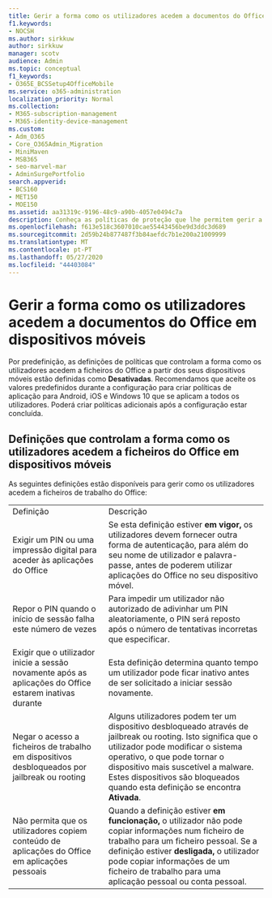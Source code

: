 ```yaml
---
title: Gerir a forma como os utilizadores acedem a documentos do Office em dispositivos móveis
f1.keywords:
- NOCSH
ms.author: sirkkuw
author: sirkkuw
manager: scotv
audience: Admin
ms.topic: conceptual
f1_keywords:
- O365E_BCSSetup4OfficeMobile
ms.service: o365-administration
localization_priority: Normal
ms.collection:
- M365-subscription-management
- M365-identity-device-management
ms.custom:
- Adm_O365
- Core_O365Admin_Migration
- MiniMaven
- MSB365
- seo-marvel-mar
- AdminSurgePortfolio
search.appverid:
- BCS160
- MET150
- MOE150
ms.assetid: aa31319c-9196-48c9-a90b-4057e0494c7a
description: Conheça as políticas de proteção que lhe permitem gerir a forma como os utilizadores acedem a aplicações do Office e ficheiros de trabalho a partir de dispositivos móveis.
ms.openlocfilehash: f613e518c3607010cae55443456be9d3ddc3d689
ms.sourcegitcommit: 2d59b24b877487f3b84aefdc7b1e200a21009999
ms.translationtype: MT
ms.contentlocale: pt-PT
ms.lasthandoff: 05/27/2020
ms.locfileid: "44403084"
---
```

# <a name="manage-how-users-access-office-documents-on-mobile-devices"></a>Gerir a forma como os utilizadores acedem a documentos do Office em dispositivos móveis

 Por predefinição, as definições de políticas que controlam a forma como os utilizadores acedem a ficheiros do Office a partir dos seus dispositivos móveis estão definidas como **Desativadas**. Recomendamos que aceite os valores predefinidos durante a configuração para criar políticas de aplicação para Android, iOS e Windows 10 que se aplicam a todos os utilizadores. Poderá criar políticas adicionais após a configuração estar concluída. 
  
## <a name="settings-that-control-how-users-access-office-files-on-mobile-devices"></a>Definições que controlam a forma como os utilizadores acedem a ficheiros do Office em dispositivos móveis

As seguintes definições estão disponíveis para gerir como os utilizadores acedem a ficheiros de trabalho do Office:
  
|||
|:-----|:-----|
|Definição  <br/> |Descrição  <br/> |
|Exigir um PIN ou uma impressão digital para aceder às aplicações do Office  <br/> |Se esta definição estiver **em vigor,** os utilizadores devem fornecer outra forma de autenticação, para além do seu nome de utilizador e palavra-passe, antes de poderem utilizar aplicações do Office no seu dispositivo móvel.  <br/> |
|Repor o PIN quando o início de sessão falha este número de vezes  <br/> |Para impedir um utilizador não autorizado de adivinhar um PIN aleatoriamente, o PIN será reposto após o número de tentativas incorretas que especificar.  <br/> |
|Exigir que o utilizador inicie a sessão novamente após as aplicações do Office estarem inativas durante  <br/> |Esta definição determina quanto tempo um utilizador pode ficar inativo antes de ser solicitado a iniciar sessão novamente.  <br/> |
|Negar o acesso a ficheiros de trabalho em dispositivos desbloqueados por jailbreak ou rooting  <br/> |Alguns utilizadores podem ter um dispositivo desbloqueado através de jailbreak ou rooting. Isto significa que o utilizador pode modificar o sistema operativo, o que pode tornar o dispositivo mais suscetível a malware. Estes dispositivos são bloqueados quando esta definição se encontra **Ativada**.  <br/> |
|Não permita que os utilizadores copiem conteúdo de aplicações do Office em aplicações pessoais  <br/> |Quando a definição estiver **em funcionação,** o utilizador não pode copiar informações num ficheiro de trabalho para um ficheiro pessoal. Se a definição estiver **desligada,** o utilizador pode copiar informações de um ficheiro de trabalho para uma aplicação pessoal ou conta pessoal.  <br/> |
   

